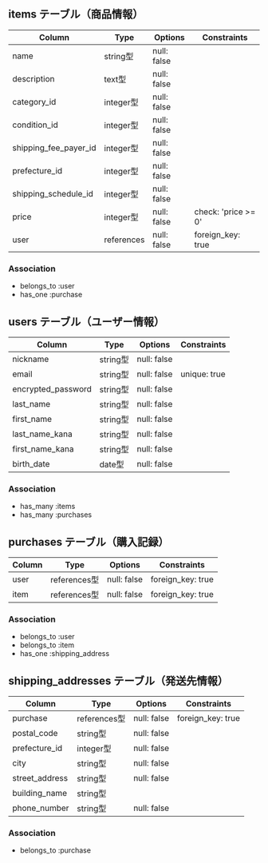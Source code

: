 ## items  テーブル（商品情報）
| Column                | Type      | Options     | Constraints         |
| ----------------------| --------- | ----------- | ------------------- |
| name                  | string型  | null: false |                     |
| description           | text型    | null: false |                     |
| category_id           | integer型 | null: false |                     |
| condition_id          | integer型 | null: false |                     |
| shipping_fee_payer_id | integer型 | null: false |                     |
| prefecture_id         | integer型 | null: false |                     |
| shipping_schedule_id  | integer型 | null: false |                     |
| price                 | integer型 | null: false | check: 'price >= 0' |
| user                  | references| null: false | foreign_key: true  |

### Association
- belongs_to :user
- has_one :purchase


## users  テーブル（ユーザー情報）
| Column             | Type      | Options     | Constraints    |
|--------------------|-----------|-------------|----------------|
| nickname           | string型  | null: false |                |
| email              | string型  | null: false | unique: true   |
| encrypted_password | string型  | null: false |                |
| last_name          | string型  | null: false |                |
| first_name         | string型  | null: false |                |
| last_name_kana     | string型  | null: false |                |
| first_name_kana    | string型  | null: false |                |
| birth_date         | date型    | null: false |                |

### Association
- has_many :items
- has_many :purchases


## purchases  テーブル（購入記録）
| Column               | Type       | Options   | Constraints           |
|----------------------|------------|-----------|-----------------------|
| user                 |references型|null: false| foreign_key: true     |
| item                 |references型|null: false| foreign_key: true     |

### Association
- belongs_to :user
- belongs_to :item
- has_one :shipping_address


## shipping_addresses  テーブル（発送先情報）
| Column               | Type       | Options   | Constraints         |
|----------------------|------------|-----------|---------------------|
| purchase             |references型|null: false| foreign_key: true   |
| postal_code          | string型   |null: false|                     |
| prefecture_id        | integer型  |null: false|                     |
| city                 | string型   |null: false|                     |
| street_address       | string型   |null: false|                     |
| building_name        | string型   |           |                     |
| phone_number         | string型   |null: false|                     |

### Association
- belongs_to :purchase